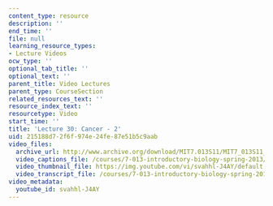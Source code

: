 ```yaml
---
content_type: resource
description: ''
end_time: ''
file: null
learning_resource_types:
- Lecture Videos
ocw_type: ''
optional_tab_title: ''
optional_text: ''
parent_title: Video Lectures
parent_type: CourseSection
related_resources_text: ''
resource_index_text: ''
resourcetype: Video
start_time: ''
title: 'Lecture 30: Cancer - 2'
uid: 215188d7-2f6f-974e-24fe-87e51b5c9aab
video_files:
  archive_url: http://www.archive.org/download/MIT7.013S11/MIT7_013S11_lec30_300k.mp4
  video_captions_file: /courses/7-013-introductory-biology-spring-2013/57338f2ca68d5a8588b3271412874874_svahhl-J4AY.vtt
  video_thumbnail_file: https://img.youtube.com/vi/svahhl-J4AY/default.jpg
  video_transcript_file: /courses/7-013-introductory-biology-spring-2013/56f5f2efad4923152ee73ed2ddb8d6c2_svahhl-J4AY.pdf
video_metadata:
  youtube_id: svahhl-J4AY
---
```

